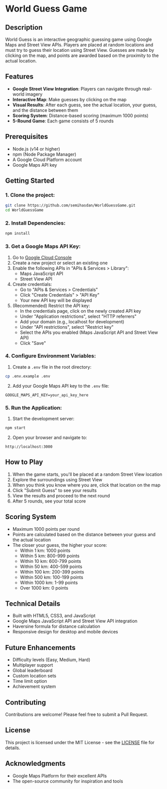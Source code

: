 # World Guess Game

## Description

World Guess is an interactive geographic guessing game using Google Maps and Street View APIs. Players are placed at random locations and must try to guess their location using Street View. Guesses are made by clicking on the map, and points are awarded based on the proximity to the actual location.

## Features

- **Google Street View Integration**: Players can navigate through real-world imagery
- **Interactive Map**: Make guesses by clicking on the map
- **Visual Results**: After each guess, see the actual location, your guess, and the distance between them
- **Scoring System**: Distance-based scoring (maximum 1000 points)
- **5-Round Game**: Each game consists of 5 rounds

## Prerequisites

- Node.js (v14 or higher)
- npm (Node Package Manager)
- A Google Cloud Platform account
- Google Maps API key

## Getting Started

### 1. Clone the project:
```bash
git clone https://github.com/semihasdan/WorldGuessGame.git
cd WorldGuessGame
```

### 2. Install Dependencies:
```bash
npm install
```

### 3. Get a Google Maps API Key:

1. Go to [Google Cloud Console](https://console.cloud.google.com)
2. Create a new project or select an existing one
3. Enable the following APIs in "APIs & Services > Library":
   - Maps JavaScript API
   - Street View API
4. Create credentials:
   - Go to "APIs & Services > Credentials"
   - Click "Create Credentials" > "API Key"
   - Your new API key will be displayed
5. (Recommended) Restrict the API key:
   - In the credentials page, click on the newly created API key
   - Under "Application restrictions", select "HTTP referrers"
   - Add your domain (e.g., localhost for development)
   - Under "API restrictions", select "Restrict key"
   - Select the APIs you enabled (Maps JavaScript API and Street View API)
   - Click "Save"

### 4. Configure Environment Variables:

1. Create a `.env` file in the root directory:
```bash
cp .env.example .env
```

2. Add your Google Maps API key to the `.env` file:
```
GOOGLE_MAPS_API_KEY=your_api_key_here
```

### 5. Run the Application:

1. Start the development server:
```bash
npm start
```

2. Open your browser and navigate to:
```
http://localhost:3000
```

## How to Play

1. When the game starts, you'll be placed at a random Street View location
2. Explore the surroundings using Street View
3. When you think you know where you are, click that location on the map
4. Click "Submit Guess" to see your results
5. View the results and proceed to the next round
6. After 5 rounds, see your total score

## Scoring System

- Maximum 1000 points per round
- Points are calculated based on the distance between your guess and the actual location
- The closer your guess, the higher your score:
  - Within 1 km: 1000 points
  - Within 5 km: 800-999 points
  - Within 10 km: 600-799 points
  - Within 50 km: 400-599 points
  - Within 100 km: 200-399 points
  - Within 500 km: 100-199 points
  - Within 1000 km: 1-99 points
  - Over 1000 km: 0 points

## Technical Details

- Built with HTML5, CSS3, and JavaScript
- Google Maps JavaScript API and Street View API integration
- Haversine formula for distance calculation
- Responsive design for desktop and mobile devices

## Future Enhancements

- Difficulty levels (Easy, Medium, Hard)
- Multiplayer support
- Global leaderboard
- Custom location sets
- Time limit option
- Achievement system

## Contributing

Contributions are welcome! Please feel free to submit a Pull Request.

## License

This project is licensed under the MIT License - see the [LICENSE](LICENSE) file for details.

## Acknowledgments

- Google Maps Platform for their excellent APIs
- The open-source community for inspiration and tools 